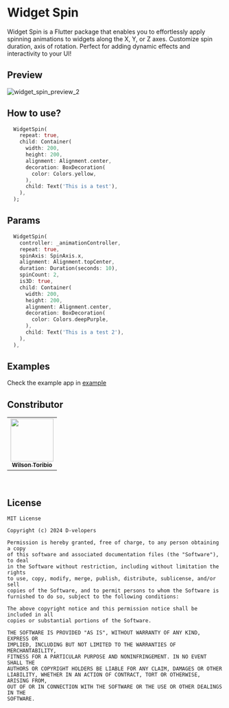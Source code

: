 # Widget Spin

Widget Spin is a Flutter package that enables you to effortlessly apply spinning animations to widgets along the X, Y, or Z axes. Customize spin duration, axis of rotation. Perfect for adding dynamic effects and interactivity to your UI!

## Preview

![widget_spin_preview_2](https://github.com/user-attachments/assets/32636929-1516-460f-a2fe-2c0148d58ada)

## How to use?

```dart
  WidgetSpin(
    repeat: true,
    child: Container(
      width: 200,
      height: 200,
      alignment: Alignment.center,
      decoration: BoxDecoration(
        color: Colors.yellow,
      ),
      child: Text('This is a test'),
    ),
  );
```
## Params

```dart
  WidgetSpin(
    controller: _animationController,
    repeat: true,
    spinAxis: SpinAxis.x,
    alignment: Alignment.topCenter,
    duration: Duration(seconds: 10),
    spinCount: 2,
    is3D: true,
    child: Container(
      width: 200,
      height: 200,
      alignment: Alignment.center,
      decoration: BoxDecoration(
        color: Colors.deepPurple,
      ),
      child: Text('This is a test 2'),
    ),
  ),
```
## Examples

Check the example app in [example](https://github.com/hydev777/widget_spin/tree/main/example)

## Constributor

<table>
  <tr>
    <td align="center" style="vertical-align: top;"><a href="https://github.com/hydev777"><img src="https://avatars.githubusercontent.com/hydev777" width="100px;" alt=""/><br /><sub><b>Wilson Toribio</b></sub></a></td>
</table>
<br/>

## License
```
MIT License

Copyright (c) 2024 D-velopers

Permission is hereby granted, free of charge, to any person obtaining a copy
of this software and associated documentation files (the "Software"), to deal
in the Software without restriction, including without limitation the rights
to use, copy, modify, merge, publish, distribute, sublicense, and/or sell
copies of the Software, and to permit persons to whom the Software is
furnished to do so, subject to the following conditions:

The above copyright notice and this permission notice shall be included in all
copies or substantial portions of the Software.

THE SOFTWARE IS PROVIDED "AS IS", WITHOUT WARRANTY OF ANY KIND, EXPRESS OR
IMPLIED, INCLUDING BUT NOT LIMITED TO THE WARRANTIES OF MERCHANTABILITY,
FITNESS FOR A PARTICULAR PURPOSE AND NONINFRINGEMENT. IN NO EVENT SHALL THE
AUTHORS OR COPYRIGHT HOLDERS BE LIABLE FOR ANY CLAIM, DAMAGES OR OTHER
LIABILITY, WHETHER IN AN ACTION OF CONTRACT, TORT OR OTHERWISE, ARISING FROM,
OUT OF OR IN CONNECTION WITH THE SOFTWARE OR THE USE OR OTHER DEALINGS IN THE
SOFTWARE.
```

